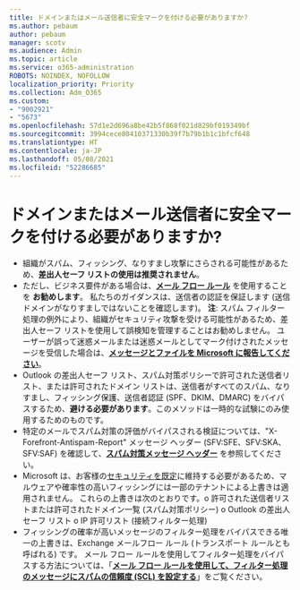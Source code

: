 ```yaml
---
title: ドメインまたはメール送信者に安全マークを付ける必要がありますか?
ms.author: pebaum
author: pebaum
manager: scotv
ms.audience: Admin
ms.topic: article
ms.service: o365-administration
ROBOTS: NOINDEX, NOFOLLOW
localization_priority: Priority
ms.collection: Adm_O365
ms.custom:
- "9002921"
- "5673"
ms.openlocfilehash: 57d1e2d696a8be42b5f868f021d829bf019349bf
ms.sourcegitcommit: 3994cece80410371330b39f7b79b1b1c1bfcf648
ms.translationtype: HT
ms.contentlocale: ja-JP
ms.lasthandoff: 05/08/2021
ms.locfileid: "52286685"
---
```

# <a name="need-to-mark-a-domain-or-email-sender-safe"></a>ドメインまたはメール送信者に安全マークを付ける必要がありますか?

- 組織がスパム、フィッシング、なりすまし攻撃にさらされる可能性があるため、**差出人セーフ リストの使用は推奨されません**。
- ただし、ビジネス要件がある場合は、**[メール フロー ルール](https://docs.microsoft.com/microsoft-365/security/office-365-security/create-safe-sender-lists-in-office-365?view=o365-worldwide#recommended-use-mail-flow-rules)** を使用することを **お勧めします**。 私たちのガイダンスは、送信者の認証を保証します (送信ドメインがなりすましではないことを確認します)。 **注**: スパム フィルター処理の例外により、組織がセキュリティ攻撃を受ける可能性があるため、差出人セーフ リストを使用して誤検知を管理することはお勧めしません。 ユーザーが誤って迷惑メールまたは迷惑メールとしてマーク付けされたメッセージを受信した場合は、**[メッセージとファイルを Microsoft に報告してください](https://protection.office.com/reportsubmission)**。
- Outlook の差出人セーフ リスト、スパム対策ポリシーで許可された送信者リスト、または許可されたドメイン リストは、送信者がすべてのスパム、なりすまし、フィッシング保護、送信者認証 (SPF、DKIM、DMARC) をバイパスするため、**避ける必要があります**。このメソッドは一時的な試験にのみ使用するためのものです。
- 特定のメールでスパム対策の評価がバイパスされる検証については、"X-Forefront-Antispam-Report" メッセージ ヘッダー (SFV:SFE、SFV:SKA、SFV:SAF) を確認して、**[スパム対策メッセージ ヘッダー](https://docs.microsoft.com/microsoft-365/security/office-365-security/anti-spam-message-headers)** を参照してください。
- Microsoft は、お客様の[セキュリティを既定](https://docs.microsoft.com/microsoft-365/security/office-365-security/secure-by-default#exceptions)に維持する必要があるため、マルウェアや確率性の高いフィッシングには一部のテナントによる上書きは適用されません。 これらの上書きは次のとおりです。o   許可された送信者リストまたは許可されたドメイン一覧 (スパム対策ポリシー) o   Outlook の差出人セーフ リスト o   IP 許可リスト (接続フィルター処理) 
- フィッシングの確率が高いメッセージのフィルター処理をバイパスできる唯一の上書きは、Exchange メールフロー ルール (トランスポート ルールとも呼ばれる) です。 メール フロー ルールを使用してフィルター処理をバイパスする方法については、「**[メール フロー ルールを使用して、フィルター処理のメッセージにスパムの信頼度 (SCL) を設定する](https://docs.microsoft.com/microsoft-365/security/office-365-security/use-mail-flow-rules-to-set-the-spam-confidence-level-scl-in-messages)**」をご覧ください。